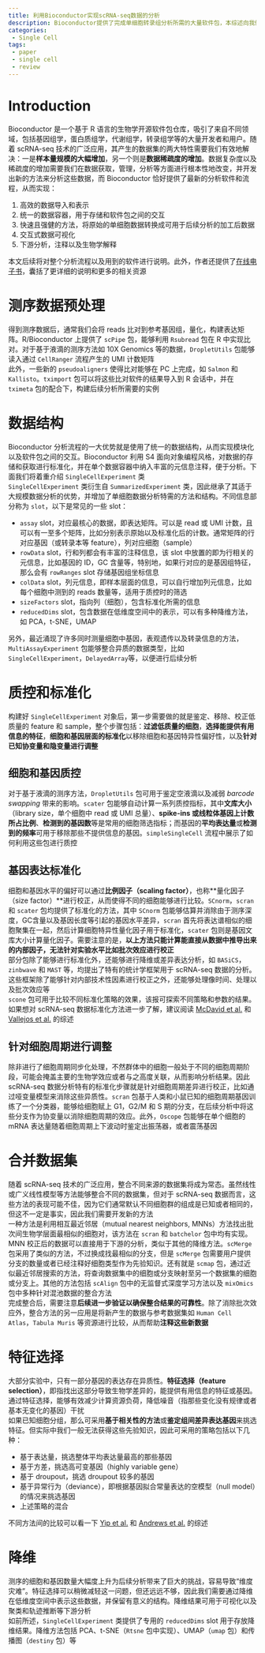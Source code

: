 ```yaml
---
title: 利用Bioconductor实现scRNA-seq数据的分析
description: Bioconductor提供了完成单细胞转录组分析所需的大量软件包，本综述向我们展示了如何利用Bioconductor实现整个分析流程
categories:
 - Single Cell
tags:
 - paper
 - single cell
 - review
---
```


# Introduction
Bioconductor 是一个基于 R 语言的生物学开源软件包仓库，吸引了来自不同领域，包括基因组学，蛋白质组学，代谢组学，转录组学等的大量开发者和用户。随着 scRNA-seq 技术的广泛应用，其产生的数据集的两大特性需要我们有效地解决：一是**样本量规模的大幅增加**，另一个则是**数据稀疏度的增加**。数据复杂度以及稀疏度的增加需要我们在数据获取，管理，分析等方面进行根本性地改变，并开发出新的方法来分析这些数据，而 Bioconductor 恰好提供了最新的分析软件和流程，从而实现：  
1. 高效的数据导入和表示  
2. 统一的数据容器，用于存储和软件包之间的交互  
3. 快速且强健的方法，将原始的单细胞数据转换成可用于后续分析的加工后数据  
4. 交互式数据可视化  
5. 下游分析，注释以及生物学解释  
  
本文后续将对整个分析流程以及用到的软件进行说明。此外，作者还提供了[在线电子书](https://osca.bioconductor.org)，囊括了更详细的说明和更多的相关资源  
  
# 测序数据预处理  
得到测序数据后，通常我们会将 reads 比对到参考基因组，量化，构建表达矩阵。R/Bioconductor 上提供了 `scPipe` 包，能够利用 `Rsubread` 包在 R 中实现比对。对于基于液滴的测序方法如 10X Genomics 等的数据，`DropletUtils` 包能够读入通过 `CellRanger` 流程产生的 UMI 计数矩阵  
此外，一些新的 `pseudoaligners` 使得比对能够在 PC 上完成，如 `Salmon` 和 `Kallisto`。`tximport` 包可以将这些比对软件的结果导入到 R 会话中，并在 `tximeta` 包的配合下，构建后续分析所需要的实例  
  
# 数据结构  
Bioconductor 分析流程的一大优势就是使用了统一的数据结构，从而实现模块化以及软件包之间的交互。Bioconductor 利用 S4 面向对象编程风格，对数据的存储和获取进行标准化，并在单个数据容器中纳入丰富的元信息注释，便于分析。下面我们将着重介绍 `SingleCellExperiment` 类  
`SingleCellExperiment` 类衍生自 `SummarizedExperiment` 类，因此继承了其适于大规模数据分析的优势，并增加了单细胞数据分析特需的方法和结构。不同信息部分称为 `slot`，以下是常见的一些 slot：  
* `assay` slot，对应最核心的数据，即表达矩阵。可以是 read 或 UMI 计数，且可以有一至多个矩阵，比如分别表示原始以及标准化后的计数。通常矩阵的行对应基因（或转录本等 feature），列对应细胞（sample）  
* `rowData` slot，行和列都会有丰富的注释信息，该 slot 中放置的即为行相关的元信息，比如基因的 ID，GC 含量等，特别地，如果行对应的是基因组特征，那么会有 `rowRanges` slot 存储基因组坐标信息  
* `colData` slot，列元信息，即样本层面的信息，可以自行增加列元信息，比如每个细胞中测到的 reads 数量等，适用于质控时的筛选  
* `sizeFactors` slot，指向列（细胞），包含标准化所需的信息  
* `reducedDims` slot，包含数据在低维度空间中的表示，可以有多种降维方法，如 PCA，t-SNE，UMAP  
  
另外，最近涌现了许多同时测量细胞中基因，表观遗传以及转录信息的方法，`MultiAssayExperiment` 包能够整合异质的数据类型，比如 `SingleCellExperiment`，`DelayedArray`等，以便进行后续分析  
  
# 质控和标准化
构建好 `SingleCellExperiment` 对象后，第一步需要做的就是鉴定、移除、校正低质量的 feature 和 sample，整个步骤包括：**过滤低质量的细胞**，**选择能提供有用信息的特征**，**细胞和基因层面的标准化**以移除细胞和基因特异性偏好性，以及**针对已知协变量和隐变量进行调整**  
  
## 细胞和基因质控 
对于基于液滴的测序方法，`DropletUtils` 包可用于鉴定空液滴以及减弱 *barcode swapping* 带来的影响。`scater` 包能够自动计算一系列质控指标，其中**文库大小**（library size，单个细胞中 read 或 UMI 总量）、**spike-ins 或线粒体基因上计数所占比例**、**检测到的基因数**等是常用的细胞筛选指标；而基因的**平均表达量**或**检测到的频率**可用于移除那些不提供信息的基因。`simpleSingleCell` 流程中展示了如何利用这些包进行质控  
  
## 基因表达标准化
细胞和基因水平的偏好可以通过**比例因子（scaling factor）**，也称**量化因子（size factor）**进行校正，从而使得不同的细胞能够进行比较。`SCnorm`，`scran` 和 `scater` 包均提供了标准化的方法，其中 `SCnorm` 包能够估算并消除由于测序深度，GC含量以及基因长度等引起的基因水平差异，`scran` 首先将表达谱相似的细胞聚集在一起，然后计算细胞特异性量化因子用于标准化，`scater` 包则是基因文库大小计算量化因子。需要注意的是，**以上方法只能计算能直接从数据中推导出来的内部因子，无法针对实验水平比如批次效应进行校正**  
部分包除了能够进行标准化外，还能够进行降维或差异表达分析，如 `BASiCS`，`zinbwave` 和 `MAST` 等，均提出了特有的统计学框架用于 scRNA-seq 数据的分析。这些框架除了能够针对内部技术性因素进行校正之外，还能够处理像时间、处理以及批次效应等  
`scone` 包可用于比较不同标准化策略的效果，该报可探索不同策略和参数的结果。如果想对 scRNA-seq 数据标准化方法进一步了解，建议阅读 [McDavid et al.](https://www.nature.com/articles/nbt.3498) 和 [Vallejos et al.](https://www.nature.com/articles/nmeth.4292) 的综述  
  
## 针对细胞周期进行调整
除非进行了细胞周期同步化处理，不然群体中的细胞一般处于不同的细胞周期阶段，可能会掩盖主要的生物学效应或者与之高度关联，从而影响分析结果。因此 scRNA-seq 数据分析特有的标准化步骤就是针对细胞周期差异进行校正，比如通过哑变量模型来消除这些异质性。`scran` 包基于人类和小鼠已知的细胞周期基因训练了一个分类器，能够给细胞赋上 G1，G2/M 和 S 期的分支，在后续分析中将这些分支作为协变量以消除细胞周期的效应。此外，`Oscope` 包能够在单个细胞的 mRNA 表达量随着细胞周期上下波动时鉴定出振荡器，或者震荡基因  
  
# 合并数据集
随着 scRNA-seq 技术的广泛应用，整合不同来源的数据集将成为常态。虽然线性或广义线性模型等方法能够整合不同的数据集，但对于 scRNA-seq 数据而言，这些方法的表现可能不佳，因为它们通常默认不同细胞群的组成是已知或者相同的，但这不一定是事实，因此我们需要开发新的方法  
一种方法是利用相互最近邻居（mutual nearest neighbors, MNNs）方法找出批次间生物学层面最相似的细胞对，该方法在 `scran` 和 `batchelor` 包中均有实现。MNN 校正后的数据可以直接用于下游的分析，类似于其他的降维方法。`scMerge` 包采用了类似的方法，不过换成找最相似的分支，但是 `scMerge` 包需要用户提供分支的数量或者已经注释好细胞类型作为先验知识。还有就是 `scmap` 包，通过近似最近邻居搜索的方法，将查询数据集中的细胞或分支映射至另一个数据集的细胞或分支上。其他的方法包括 `scAlign` 包中的无监督式深度学习方法以及 `mixOmics` 包中多种针对混池数据的整合方法  
完成整合后，需要注意**后续进一步验证以确保整合结果的可靠性**。除了消除批次效应外，整合方法的另一应用是将新产生的数据与参考数据集如 `Human Cell Atlas`，`Tabula Muris` 等资源进行比较，从而帮助**注释这些新数据**  
  
# 特征选择
大部分实验中，只有一部分基因的表达存在异质性。**特征选择（feature selection）**，即指找出这部分导致生物学差异的，能提供有用信息的特征或基因。通过特征选择，能够有效减少计算资源负荷，降低噪音（指那些变化没有规律或者基本无变化的基因）干扰  
如果已知细胞分组，那么可采用**基于相关性的方法**或**鉴定组间差异表达基因**来挑选特征。但实际中我们一般无法获得这些先验知识，因此可采用的策略包括以下几种：  
* 基于表达量，挑选整体平均表达量最高的那些基因  
* 基于方差，挑选高可变基因（highly variable gene）  
* 基于 droupout，挑选 droupout 较多的基因  
* 基于异常行为（deviance），即根据基因拟合常量表达的空模型（null model）的情况来挑选基因  
* 上述策略的混合  
  
不同方法间的比较可以看一下 [Yip et al.](http://dx.doi.org/10.1093/bib/bby011) 和 [Andrews et al.](http://dx.doi.org/10.1093/bioinformatics/bty1044) 的综述  
  
# 降维
测序的细胞和基因数量大幅度上升为后续分析带来了巨大的挑战，容易导致“维度灾难”。特征选择可以稍微减轻这一问题，但还远远不够，因此我们需要通过降维在低维度空间中表示这些数据，并保留有意义的结构。降维结果可用于可视化以及聚类和轨迹推断等下游分析  
如前所述，`SingleCellExperiment` 类提供了专用的 `reducedDims` slot 用于存放降维结果。降维方法包括 PCA、t-SNE（`Rtsne` 包中实现）、UMAP（`umap` 包）和传播图（`destiny` 包）等
